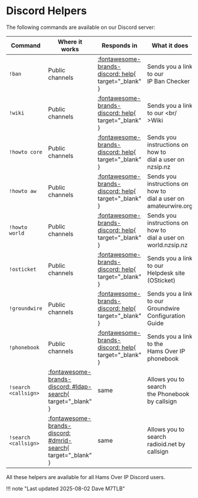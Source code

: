 # Discord Helpers

The following commands are available on our Discord server:

| Command              | Where it works  | Responds in                                                        | What it does                                                    |
| -------------------- | --------------- | ------------------------------------------------------------------ | --------------------------------------------------------------- |
| `!ban`               | Public channels | [:fontawesome-brands-discord: help][help6111]{ target="_blank" }   | Sends you a link to our<br />IP Ban Checker                          |
| `!wiki`              | Public channels | [:fontawesome-brands-discord: help][help6111]{ target="_blank" }   | Sends you a link to our <br/ >Wiki                                    |
| `!howto core`        | Public channels | [:fontawesome-brands-discord: help][help6111]{ target="_blank" }   | Sends you instructions on how to<br />dial a user on nzsip.nz        |
| `!howto aw`          | Public channels | [:fontawesome-brands-discord: help][help6111]{ target="_blank" }   | Sends you instructions on how to<br />dial a user on amateurwire.org |
| `!howto world`       | Public channels | [:fontawesome-brands-discord: help][help6111]{ target="_blank" }   | Sends you instructions on how to<br />dial a user on world.nzsip.nz  |
| `!osticket`          | Public channels | [:fontawesome-brands-discord: help][help6111]{ target="_blank" }   | Sends you a link to our<br />Helpdesk site (OSticket)                |
| `!groundwire`        | Public channels | [:fontawesome-brands-discord: help][help6111]{ target="_blank" }   | Sends you a link to our<br />Groundwire Configuration Guide          |
| `!phonebook`         | Public channels | [:fontawesome-brands-discord: help][help6111]{ target="_blank" }   | Sends you a link to the<br />Hams Over IP phonebook                  |
| `!search <callsign>` | [:fontawesome-brands-discord: #ldap-search][ldap-search]{ target="_blank" }   | same | Allows you to search<br />the Phonebook by callsign                  |
| `!search <callsign>` | [:fontawesome-brands-discord: #dmrid-search][dmrid-search]{ target="_blank" } | same | Allows you to search<br />radioid.net by callsign                    |

All these helpers are available for all Hams Over IP Discord users.

!!! note "Last updated 2025-08-02 Dave M7TLB"

[help6111]:     https://discord.com/channels/@me/1400872678210142359
[ldap-search]:  https://discord.com/channels/966060559961296956/1399834554570903563
[dmrid-search]: https://discord.com/channels/966060559961296956/1399958484098748476